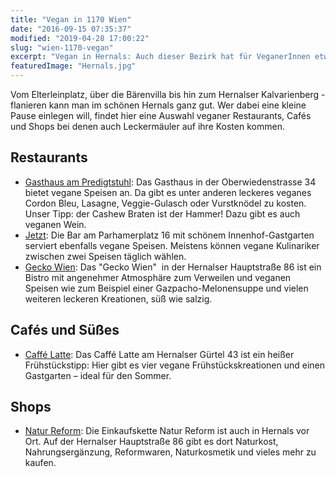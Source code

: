 ```yaml
---
title: "Vegan in 1170 Wien"
date: "2016-09-15 07:35:37"
modified: "2019-04-28 17:00:22"
slug: "wien-1170-vegan"
excerpt: "Vegan in Hernals: Auch dieser Bezirk hat für VeganerInnen etwas zu bieten. Hier die besten Tipps! "
featuredImage: "Hernals.jpg"
---
```


Vom Elterleinplatz, über die Bärenvilla bis hin zum Hernalser Kalvarienberg - flanieren kann man im schönen Hernals ganz gut. Wer dabei eine kleine Pause einlegen will, findet hier eine Auswahl veganer Restaurants, Cafés und Shops bei denen auch Leckermäuler auf ihre Kosten kommen.

## Restaurants

*   [Gasthaus am Predigtstuhl](http://www.gasthaus-am-predigtstuhl.at/index.html#uberuns): Das Gasthaus in der Oberwiedenstrasse 34 bietet vegane Speisen an. Da gibt es unter anderen leckeres veganes Cordon Bleu, Lasagne, Veggie-Gulasch oder Vurstknödel zu kosten. Unser Tipp: der Cashew Braten ist der Hammer! Dazu gibt es auch veganen Wein.
*   [Jetzt](http://www.dasjetzt.at): Die Bar am Parhamerplatz 16 mit schönem Innenhof-Gastgarten serviert ebenfalls vegane Speisen. Meistens können vegane Kulinariker zwischen zwei Speisen täglich wählen.
*   [Gecko Wien](https://www.facebook.com/gecko.bistro/): Das "Gecko Wien"  in der Hernalser Hauptstraße 86 ist ein Bistro mit angenehmer Atmosphäre zum Verweilen und veganen Speisen wie zum Beispiel einer Gazpacho-Melonensuppe und vielen weiteren leckeren Kreationen, süß wie salzig.

## Cafés und Süßes

*   [Caffé Latte](http://www.caffelatte.eu): Das Caffé Latte am Hernalser Gürtel 43 ist ein heißer Frühstückstipp: Hier gibt es vier vegane Frühstückskreationen und einen Gastgarten – ideal für den Sommer.

## Shops

*   [Natur Reform](http://www.natur-reform.com): Die Einkaufskette Natur Reform ist auch in Hernals vor Ort. Auf der Hernalser Hauptstraße 86 gibt es dort Naturkost, Nahrungsergänzung, Reformwaren, Naturkosmetik und vieles mehr zu kaufen.
